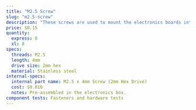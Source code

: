 ```yaml
---
title: "M2.5 Screw"
slug: "m2.5-screw"
description: "These screws are used to mount the electronics boards into the electronics box with the M2.5 M/F standoffs as an intermediary component."
price: $0.15
quantity:
  express: 8
  xl: 8
specs:
  threads: M2.5
  length: 4mm
  drive size: 2mm hex
  material: Stainless steel
internal-specs:
  internal part name: M2.5 x 4mm Screw (2mm Hex Drive)
  cost: $0.010
  notes: Pre-assembled in the electronics box.
component tests: Fasteners and hardware tests
---
```

